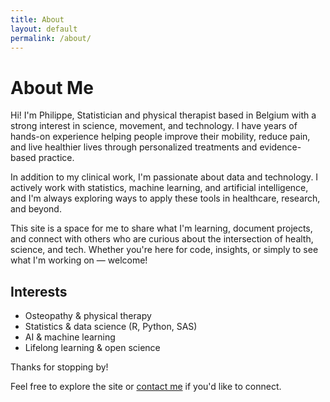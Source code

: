 ```yaml
---
title: About
layout: default
permalink: /about/
---
```


# About Me
 
Hi! I'm Philippe, Statistician and physical therapist based in Belgium with a strong interest in science, movement, and technology. I have years of hands-on experience helping people improve their mobility, reduce pain, and live healthier lives through personalized treatments and evidence-based practice.

In addition to my clinical work, I'm passionate about data and technology. I actively work with statistics, machine learning, and artificial intelligence, and I'm always exploring ways to apply these tools in healthcare, research, and beyond.

This site is a space for me to share what I'm learning, document projects, and connect with others who are curious about the intersection of health, science, and tech. Whether you're here for code, insights, or simply to see what I'm working on — welcome!

## Interests

- Osteopathy & physical therapy  
- Statistics & data science (R, Python, SAS)  
- AI & machine learning  
- Lifelong learning & open science  

Thanks for stopping by!

Feel free to explore the site or [contact me](mailto:philippetadger@gmail.com) if you'd like to connect.
